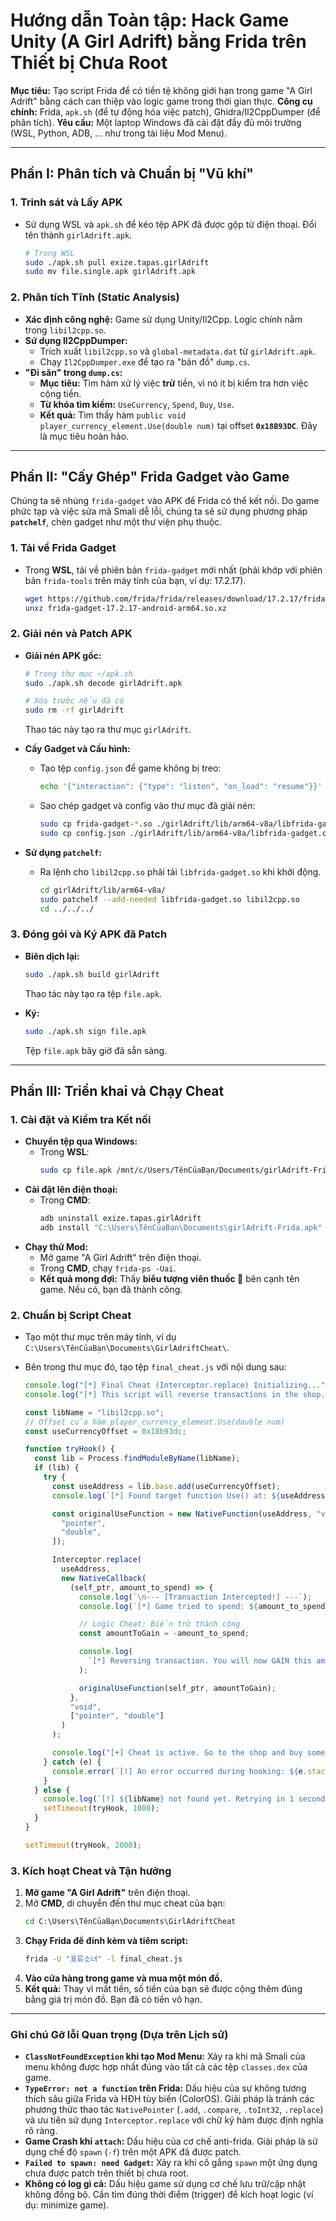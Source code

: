 # Hướng dẫn Toàn tập: Hack Game Unity (A Girl Adrift) bằng Frida trên Thiết bị Chưa Root

**Mục tiêu:** Tạo script Frida để có tiền tệ không giới hạn trong game "A Girl Adrift" bằng cách can thiệp vào logic game trong thời gian thực.
**Công cụ chính:** Frida, `apk.sh` (để tự động hóa việc patch), Ghidra/Il2CppDumper (để phân tích).
**Yêu cầu:** Một laptop Windows đã cài đặt đầy đủ môi trường (WSL, Python, ADB, ... như trong tài liệu Mod Menu).

---

## Phần I: Phân tích và Chuẩn bị "Vũ khí"

### 1. Trinh sát và Lấy APK

- Sử dụng WSL và `apk.sh` để kéo tệp APK đã được gộp từ điện thoại. Đổi tên thành `girlAdrift.apk`.
  ```bash
  # Trong WSL
  sudo ./apk.sh pull exize.tapas.girlAdrift
  sudo mv file.single.apk girlAdrift.apk
  ```

### 2. Phân tích Tĩnh (Static Analysis)

- **Xác định công nghệ:** Game sử dụng Unity/Il2Cpp. Logic chính nằm trong `libil2cpp.so`.
- **Sử dụng Il2CppDumper:**
  - Trích xuất `libil2cpp.so` và `global-metadata.dat` từ `girlAdrift.apk`.
  - Chạy `Il2CppDumper.exe` để tạo ra "bản đồ" `dump.cs`.
- **"Đi săn" trong `dump.cs`:**
  - **Mục tiêu:** Tìm hàm xử lý việc **trừ** tiền, vì nó ít bị kiểm tra hơn việc cộng tiền.
  - **Từ khóa tìm kiếm:** `UseCurrency`, `Spend`, `Buy`, `Use`.
  - **Kết quả:** Tìm thấy hàm `public void player_currency_element.Use(double num)` tại offset **`0x18B93DC`**. Đây là mục tiêu hoàn hảo.

---

## Phần II: "Cấy Ghép" Frida Gadget vào Game

Chúng ta sẽ nhúng `frida-gadget` vào APK để Frida có thể kết nối. Do game phức tạp và việc sửa mã Smali dễ lỗi, chúng ta sẽ sử dụng phương pháp **`patchelf`**, chèn gadget như một thư viện phụ thuộc.

### 1. Tải về Frida Gadget

- Trong **WSL**, tải về phiên bản `frida-gadget` mới nhất (phải khớp với phiên bản `frida-tools` trên máy tính của bạn, ví dụ: 17.2.17).
  ```bash
  wget https://github.com/frida/frida/releases/download/17.2.17/frida-gadget-17.2.17-android-arm64.so.xz
  unxz frida-gadget-17.2.17-android-arm64.so.xz
  ```

### 2. Giải nén và Patch APK

- **Giải nén APK gốc:**

  ```bash
  # Trong thư mục ~/apk.sh
  sudo ./apk.sh decode girlAdrift.apk

  # Xóa trước nếu đã có
  sudo rm -rf girlAdrift
  ```

  Thao tác này tạo ra thư mục `girlAdrift`.

- **Cấy Gadget và Cấu hình:**

  - Tạo tệp `config.json` để game không bị treo:
    ```bash
    echo '{"interaction": {"type": "listen", "on_load": "resume"}}' > config.json
    ```
  - Sao chép gadget và config vào thư mục đã giải nén:
    ```bash
    sudo cp frida-gadget-*.so ./girlAdrift/lib/arm64-v8a/libfrida-gadget.so
    sudo cp config.json ./girlAdrift/lib/arm64-v8a/libfrida-gadget.config.so
    ```

- **Sử dụng `patchelf`:**
  - Ra lệnh cho `libil2cpp.so` phải tải `libfrida-gadget.so` khi khởi động.
    ```bash
    cd girlAdrift/lib/arm64-v8a/
    sudo patchelf --add-needed libfrida-gadget.so libil2cpp.so
    cd ../../../
    ```

### 3. Đóng gói và Ký APK đã Patch

- **Biên dịch lại:**

  ```bash
  sudo ./apk.sh build girlAdrift
  ```

  Thao tác này tạo ra tệp `file.apk`.

- **Ký:**
  ```bash
  sudo ./apk.sh sign file.apk
  ```
  Tệp `file.apk` bây giờ đã sẵn sàng.

---

## Phần III: Triển khai và Chạy Cheat

### 1. Cài đặt và Kiểm tra Kết nối

- **Chuyển tệp qua Windows:**
  - Trong **WSL**:
    ```bash
    sudo cp file.apk /mnt/c/Users/TênCủaBạn/Documents/girlAdrift-Frida.apk
    ```
- **Cài đặt lên điện thoại:**
  - Trong **CMD**:
    ```cmd
    adb uninstall exize.tapas.girlAdrift
    adb install "C:\Users\TênCủaBạn\Documents\girlAdrift-Frida.apk"
    ```
- **Chạy thử Mod:**
  - Mở game "A Girl Adrift" trên điện thoại.
  - Trong **CMD**, chạy `frida-ps -Uai`.
  - **Kết quả mong đợi:** Thấy **biểu tượng viên thuốc 💊** bên cạnh tên game. Nếu có, bạn đã thành công.

### 2. Chuẩn bị Script Cheat

- Tạo một thư mục trên máy tính, ví dụ `C:\Users\TênCủaBạn\Documents\GirlAdriftCheat\`.
- Bên trong thư mục đó, tạo tệp `final_cheat.js` với nội dung sau:

  ```javascript
  console.log("[*] Final Cheat (Interceptor.replace) Initializing...");
  console.log("[*] This script will reverse transactions in the shop.");

  const libName = "libil2cpp.so";
  // Offset của hàm player_currency_element.Use(double num)
  const useCurrencyOffset = 0x18b93dc;

  function tryHook() {
    const lib = Process.findModuleByName(libName);
    if (lib) {
      try {
        const useAddress = lib.base.add(useCurrencyOffset);
        console.log(`[*] Found target function Use() at: ${useAddress}`);

        const originalUseFunction = new NativeFunction(useAddress, "void", [
          "pointer",
          "double",
        ]);

        Interceptor.replace(
          useAddress,
          new NativeCallback(
            (self_ptr, amount_to_spend) => {
              console.log(`\n--- [Transaction Intercepted!] ---`);
              console.log(`[*] Game tried to spend: ${amount_to_spend}`);

              // Logic Cheat: Biến trừ thành cộng
              const amountToGain = -amount_to_spend;

              console.log(
                `[*] Reversing transaction. You will now GAIN this amount instead.`
              );

              originalUseFunction(self_ptr, amountToGain);
            },
            "void",
            ["pointer", "double"]
          )
        );

        console.log("[+] Cheat is active. Go to the shop and buy something.");
      } catch (e) {
        console.error(`[!] An error occurred during hooking: ${e.stack}`);
      }
    } else {
      console.log(`[!] ${libName} not found yet. Retrying in 1 second...`);
      setTimeout(tryHook, 1000);
    }
  }

  setTimeout(tryHook, 2000);
  ```

### 3. Kích hoạt Cheat và Tận hưởng

1.  **Mở game "A Girl Adrift"** trên điện thoại.
2.  Mở **CMD**, di chuyển đến thư mục cheat của bạn:
    ```cmd
    cd C:\Users\TênCủaBạn\Documents\GirlAdriftCheat
    ```
3.  **Chạy Frida để đính kèm và tiêm script:**
    ```cmd
    frida -U "표류소녀" -l final_cheat.js
    ```
4.  **Vào cửa hàng trong game và mua một món đồ.**
5.  **Kết quả:** Thay vì mất tiền, số tiền của bạn sẽ được cộng thêm đúng bằng giá trị món đồ. Bạn đã có tiền vô hạn.

---

### Ghi chú Gỡ lỗi Quan trọng (Dựa trên Lịch sử)

- **`ClassNotFoundException` khi tạo Mod Menu:** Xảy ra khi mã Smali của menu không được hợp nhất đúng vào tất cả các tệp `classes.dex` của game.
- **`TypeError: not a function` trên Frida:** Dấu hiệu của sự không tương thích sâu giữa Frida và HĐH tùy biến (ColorOS). Giải pháp là tránh các phương thức thao tác `NativePointer` (`.add`, `.compare`, `.toInt32`, `.replace`) và ưu tiên sử dụng `Interceptor.replace` với chữ ký hàm được định nghĩa rõ ràng.
- **Game Crash khi `attach`:** Dấu hiệu của cơ chế anti-frida. Giải pháp là sử dụng chế độ `spawn` (`-f`) trên một APK đã được patch.
- **`Failed to spawn: need Gadget`:** Xảy ra khi cố gắng `spawn` một ứng dụng chưa được patch trên thiết bị chưa root.
- **Không có log gì cả:** Dấu hiệu game sử dụng cơ chế lưu trữ/cập nhật không đồng bộ. Cần tìm đúng thời điểm (trigger) để kích hoạt logic (ví dụ: minimize game).
